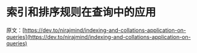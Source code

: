 # 索引和排序规则在查询中的应用

原文：[https://dev.to/nirajmind/indexing-and-collations-application-on-queries](https://dev.to/nirajmind/indexing-and-collations-application-on-queries)